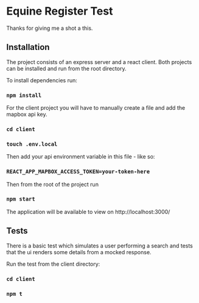 # Equine Register Test

Thanks for giving me a shot a this.

## Installation

The project consists of an express server and a react client. Both projects can be installed and run from the root directory.

To install dependencies run:

### `npm install`

For the client project you will have to manually create a file and add the mapbox api key.

### `cd client`

### `touch .env.local`

Then add your api environment variable in this file - like so:

### `REACT_APP_MAPBOX_ACCESS_TOKEN=your-token-here`

Then from the root of the project run

### `npm start`

The application will be available to view on http://localhost:3000/

## Tests

There is a basic test which simulates a user performing a search and tests that the ui renders some details from a mocked response.

Run the test from the client directory:

### `cd client`

### `npm t`
